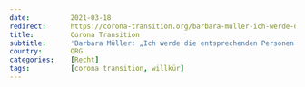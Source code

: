```yaml
---
date:          2021-03-18
redirect:      https://corona-transition.org/barbara-muller-ich-werde-die-entsprechenden-personen-wegen-notigung-drohung-und
title:         Corona Transition
subtitle:      'Barbara Müller: „Ich werde die entsprechenden Personen wegen Nötigung, Drohung und Körperverletzung anzeigen“'
country:       ORG
categories:    [Recht]
tags:          [corona transition, willkür]
---
```

